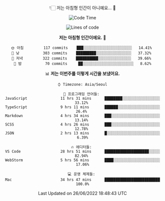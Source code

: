 <div align='center'>
 
👇🏻 저는 아침형 인간이 아니예요... 🙊
 
<!--START_SECTION:waka-->
![Code Time](http://img.shields.io/badge/Code%20Time-1%2C608%20hrs%2040%20mins-blue)

![Lines of code](https://img.shields.io/badge/%EC%A0%80%EB%8A%94%20%EC%97%AC%ED%83%9C%EA%B9%8C%EC%A7%80%20-259%20Thousand%20%EC%A4%84%EC%9D%98%20%EC%BD%94%EB%93%9C%EB%A5%BC%20%EC%9E%91%EC%84%B1%ED%96%88%EC%96%B4%EC%9A%94.-blue)

**저는 아침형 인간이에요. 🐤** 

```text
🌞 아침         117 commits    ███░░░░░░░░░░░░░░░░░░░░░░   14.41% 
🌆 낮　         303 commits    █████████░░░░░░░░░░░░░░░░   37.32% 
🌃 저녁         322 commits    ██████████░░░░░░░░░░░░░░░   39.66% 
🌙 밤　         70 commits     ██░░░░░░░░░░░░░░░░░░░░░░░   8.62%

```


📊 **저는 이번주를 이렇게 시간을 보냈어요.** 

```text
⌚︎ Timezone: Asia/Seoul

💬 프로그래밍 언어들: 
JavaScript               11 hrs 31 mins      ████████░░░░░░░░░░░░░░░░░   33.12% 
TypeScript               9 hrs 11 mins       ██████░░░░░░░░░░░░░░░░░░░   26.4% 
Markdown                 4 hrs 34 mins       ███░░░░░░░░░░░░░░░░░░░░░░   13.14% 
SCSS                     4 hrs 26 mins       ███░░░░░░░░░░░░░░░░░░░░░░   12.78% 
JSON                     2 hrs 13 mins       █░░░░░░░░░░░░░░░░░░░░░░░░   6.39%

🔥 에디터들: 
VS Code                  28 hrs 51 mins      ████████████████████░░░░░   82.94% 
WebStorm                 5 hrs 56 mins       ████░░░░░░░░░░░░░░░░░░░░░   17.06%

💻 운영 체제들: 
Mac                      34 hrs 47 mins      █████████████████████████   100.0%

```


 Last Updated on 26/06/2022 18:48:43 UTC
<!--END_SECTION:waka-->
 </div>
<!---
Emewjin/Emewjin is a ✨ special ✨ repository because its `README.md` (this file) appears on your GitHub profile.
You can click the Preview link to take a look at your changes.
--->

